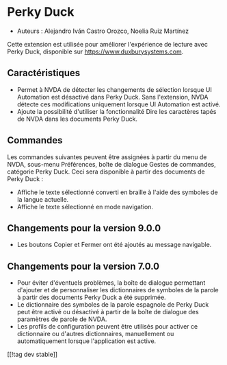 # Perky Duck #

*	Auteurs : Alejandro Iván Castro Orozco, Noelia Ruiz Martínez

Cette extension est utilisée pour améliorer l'expérience de lecture avec
Perky Duck, disponible sur <https://www.duxburysystems.com>.

## Caractéristiques ##

* Permet à NVDA de détecter les changements de sélection lorsque UI
  Automation est désactivé dans Perky Duck. Sans l'extension, NVDA détecte
  ces modifications uniquement lorsque UI Automation est activé.
* Ajoute la possibilité d'utiliser la fonctionnalité Dire les caractères
  tapés de NVDA dans les documents Perky Duck.

## Commandes ##

Les commandes suivantes peuvent être assignées à partir du menu de NVDA,
sous-menu Préférences, boîte de dialogue Gestes de commandes, catégorie
Perky Duck. Ceci sera disponible à partir des documents de Perky Duck :

* Affiche le texte sélectionné converti en braille à l'aide des symboles de
  la langue actuelle.
* Affiche le texte sélectionné en mode navigation.

## Changements pour la version 9.0.0 ##

* Les boutons Copier et Fermer ont été ajoutés au message navigable.

## Changements pour la version 7.0.0 ##

* Pour éviter d'éventuels problèmes, la boîte de dialogue permettant
  d'ajouter et de personnaliser les dictionnaires de symboles de la parole à
  partir des documents Perky Duck a été supprimée.
* Le dictionnaire des symboles de la parole espagnole de Perky Duck peut
  être activé ou désactivé à partir de la boîte de dialogue des paramètres
  de parole de NVDA.
* Les profils de configuration peuvent être utilisés pour activer ce
  dictionnaire ou d'autres dictionnaires, manuellement ou automatiquement
  lorsque l'application est active.

[[!tag dev stable]]
